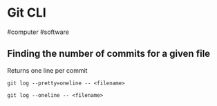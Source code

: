 # Git CLI
#computer #software

## Finding the number of commits for a given file
Returns one line per commit
```
git log --pretty=oneline -- <filename>
```
```
git log --oneline -- <filename>
```
